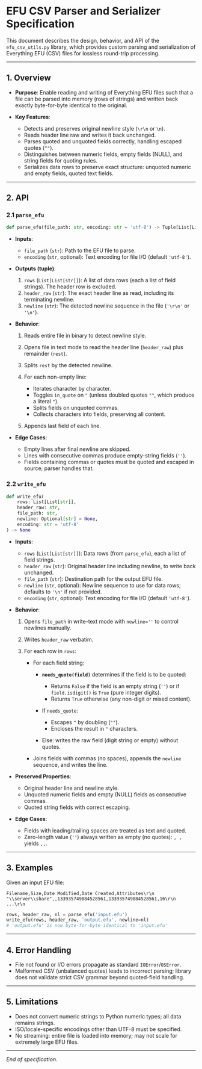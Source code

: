 # EFU CSV Parser and Serializer Specification

This document describes the design, behavior, and API of the `efu_csv_utils.py` library, which provides custom parsing and serialization of Everything EFU (CSV) files for lossless round-trip processing.

---

## 1. Overview

* **Purpose**: Enable reading and writing of Everything EFU files such that a file can be parsed into memory (rows of strings) and written back exactly byte-for-byte identical to the original.
* **Key Features**:

  * Detects and preserves original newline style (`\r\n` or `\n`).
  * Reads header line raw and writes it back unchanged.
  * Parses quoted and unquoted fields correctly, handling escaped quotes (`""`).
  * Distinguishes between numeric fields, empty fields (NULL), and string fields for quoting rules.
  * Serializes data rows to preserve exact structure: unquoted numeric and empty fields, quoted text fields.

---

## 2. API

### 2.1 `parse_efu`

```python
def parse_efu(file_path: str, encoding: str = 'utf-8') -> Tuple[List[List[str]], str, str]
```

* **Inputs**:

  * `file_path` (`str`): Path to the EFU file to parse.
  * `encoding` (`str`, optional): Text encoding for file I/O (default `'utf-8'`).

* **Outputs (tuple)**:

  1. `rows` (`List[List[str]]`): A list of data rows (each a list of field strings). The header row is excluded.
  2. `header_raw` (`str`): The exact header line as read, including its terminating newline.
  3. `newline` (`str`): The detected newline sequence in the file (`'\r\n'` or `'\n'`).

* **Behavior**:

  1. Reads entire file in binary to detect newline style.
  2. Opens file in text mode to read the header line (`header_raw`) plus remainder (`rest`).
  3. Splits `rest` by the detected newline.
  4. For each non-empty line:

     * Iterates character by character.
     * Toggles `in_quote` on `"` (unless doubled quotes `""`, which produce a literal `"`).
     * Splits fields on unquoted commas.
     * Collects characters into fields, preserving all content.
  5. Appends last field of each line.

* **Edge Cases**:

  * Empty lines after final newline are skipped.
  * Lines with consecutive commas produce empty-string fields (`''`).
  * Fields containing commas or quotes must be quoted and escaped in source; parser handles that.

### 2.2 `write_efu`

```python
def write_efu(
    rows: List[List[str]],
    header_raw: str,
    file_path: str,
    newline: Optional[str] = None,
    encoding: str = 'utf-8'
) -> None
```

* **Inputs**:

  * `rows` (`List[List[str]]`): Data rows (from `parse_efu`), each a list of field strings.
  * `header_raw` (`str`): Original header line including newline, to write back unchanged.
  * `file_path` (`str`): Destination path for the output EFU file.
  * `newline` (`str`, optional): Newline sequence to use for data rows; defaults to `'\n'` if not provided.
  * `encoding` (`str`, optional): Text encoding for file I/O (default `'utf-8'`).

* **Behavior**:

  1. Opens `file_path` in write-text mode with `newline=''` to control newlines manually.
  2. Writes `header_raw` verbatim.
  3. For each row in `rows`:

     * For each field string:

       * **`needs_quote(field)`** determines if the field is to be quoted:

         * Returns `False` if the field is an empty string (`''`) or if `field.isdigit()` is `True` (pure integer digits).
         * Returns `True` otherwise (any non-digit or mixed content).
       * If `needs_quote`:

         * Escapes `"` by doubling (`""`).
         * Encloses the result in `"` characters.
       * Else: writes the raw field (digit string or empty) without quotes.
     * Joins fields with commas (no spaces), appends the `newline` sequence, and writes the line.

* **Preserved Properties**:

  * Original header line and newline style.
  * Unquoted numeric fields and empty (NULL) fields as consecutive commas.
  * Quoted string fields with correct escaping.

* **Edge Cases**:

  * Fields with leading/trailing spaces are treated as text and quoted.
  * Zero-length value (`''`) always written as empty (no quotes): `, ,` yields `,,`.

---

## 3. Examples

Given an input EFU file:

```
Filename,Size,Date Modified,Date Created,Attributes\r\n
"\\server\\share",,133935749084528561,133935749084528561,16\r\n
...\r\n
```

```python
rows, header_raw, nl = parse_efu('input.efu')
write_efu(rows, header_raw, 'output.efu', newline=nl)
# 'output.efu' is now byte-for-byte identical to 'input.efu'
```

---

## 4. Error Handling

* File not found or I/O errors propagate as standard `IOError`/`OSError`.
* Malformed CSV (unbalanced quotes) leads to incorrect parsing; library does not validate strict CSV grammar beyond quoted-field handling.

---

## 5. Limitations

* Does not convert numeric strings to Python numeric types; all data remains strings.
* ISO/locale-specific encodings other than UTF-8 must be specified.
* No streaming: entire file is loaded into memory; may not scale for extremely large EFU files.

---

*End of specification.*
